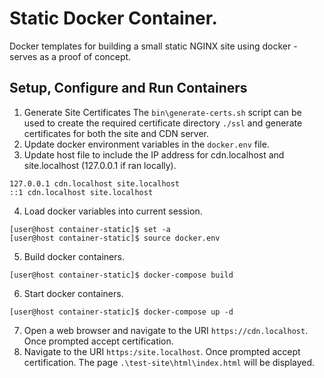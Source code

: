 # Static Docker Container.
Docker templates for building a small static NGINX site using docker - serves as a proof of concept.

## Setup, Configure and Run Containers
1. Generate Site Certificates
The `bin\generate-certs.sh` script can be used to create the required certificate directory `./ssl` and generate certificates for both the site and CDN server.
2. Update docker environment variables in the `docker.env` file.
3. Update host file to include the IP address for cdn.localhost and site.localhost (127.0.0.1 if ran locally).
```
127.0.0.1 cdn.localhost site.localhost
::1 cdn.localhost site.localhost
```

4. Load docker variables into current session.
```
[user@host container-static]$ set -a
[user@host container-static]$ source docker.env
```

5. Build docker containers.
```
[user@host container-static]$ docker-compose build
```

6. Start docker containers.
```
[user@host container-static]$ docker-compose up -d
```

7. Open a web browser and navigate to the URI `https://cdn.localhost`. Once prompted accept certification.
8. Navigate to the URI `https:/site.localhost`. Once prompted accept certification. The page `.\test-site\html\index.html` will be displayed.

